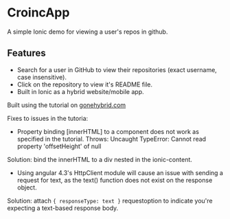 # CroincApp
A simple Ionic demo for viewing a user's repos in github.

## Features

* Search for a user in GitHub to view their repositories (exact username, case insensitive).
* Click on the repository to view it's README file.
* Built in Ionic as a hybrid website/mobile app.

Built using the tutorial on [gonehybrid.com](https://gonehybrid.com/build-your-first-mobile-app-with-ionic-2-angular-2)

Fixes to issues in the tutoria:

* Property binding [innerHTML] to a <ionic-content> component does not work as specified in the tutorial. 
Throws: Uncaught TypeError: Cannot read property 'offsetHeight' of null

Solution: bind the innerHTML to a div nested in the ionic-content.

* Using angular 4.3's HttpClient module will cause an issue with sending a request for text, as the text() function does not exist on the response object.

Solution: attach ``` { responseType: text } ``` requestoption to indicate you're expecting a text-based response body.
